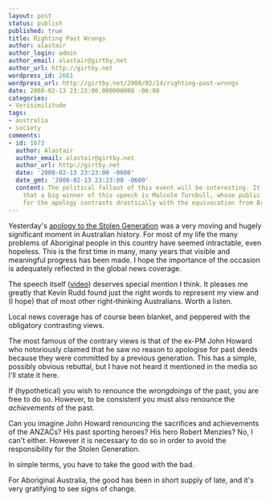 ```yaml
---
layout: post
status: publish
published: true
title: Righting Past Wrongs
author: alastair
author_login: admin
author_email: alastair@girtby.net
author_url: http://girtby.net
wordpress_id: 2661
wordpress_url: http://girtby.net/2008/02/14/righting-past-wrongs
date: 2008-02-13 23:23:00.000000000 -06:00
categories:
- Verisimilitude
tags:
- australia
- society
comments:
- id: 1673
  author: Alastair
  author_email: alastair@girtby.net
  author_url: http://girtby.net
  date: '2008-02-13 23:23:00 -0600'
  date_gmt: '2008-02-13 23:23:00 -0600'
  content: The political fallout of this event will be interesting. It strikes me
    that a big winner of this speech is Malcolm Turnbull, whose public and vocal support
    for the apology contrasts drastically with the equivocation from Brendon Nelson.
---
```

Yesterday's [apology to the Stolen Generation](http://www.abc.net.au/news/events/apology/) was a very moving and hugely significant moment in Australian history. For most of my life the many problems of Aboriginal people in this country have seemed intractable, even hopeless. This is the first time in many, many years that visible and meaningful progress has been made. I hope the importance of the occasion is adequately reflected in the global news coverage.

The speech itself (<a href="http://www.abc.net.au/news/video/2008/02/13/2161249.htm">video</a>) deserves special mention I think. It pleases me greatly that Kevin Rudd found just the right words to represent my view and (I hope) that of most other right-thinking Australians. Worth a listen.

Local news coverage has of course been blanket, and peppered with the obligatory contrasting views.

The most famous of the contrary views is that of the ex-PM John Howard who notoriously claimed that he saw no reason to apologise for past deeds because they were committed by a previous generation. This has a simple, possibly obvious rebuttal, but I have not heard it mentioned in the media so I'll state it here.

If (hypothetical) you wish to renounce the *wrongdoings* of the past, you are free to do so. However, to be consistent you must also renounce the *achievements* of the past.

Can you imagine John Howard renouncing the sacrifices and achievements of the ANZACs? His past sporting heroes? His hero Robert Menzies? No, I can't either. However it is necessary to do so in order to avoid the responsibility for the Stolen Generation.

In simple terms, you have to take the good with the bad.

For Aboriginal Australia, the good has been in short supply of late, and it's very gratifying to see signs of change.
